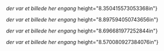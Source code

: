 *der var et billede her engang*
height="8.350415573053368in"}

*der var et billede her engang*
height="8.897594050743656in"}

*der var et billede her engang*
height="8.696681977252844in"}

*der var et billede her engang*
height="8.570080927384076in"}
